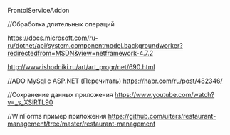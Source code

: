 ﻿FrontolServiceAddon

//Обработка длительных операций

https://docs.microsoft.com/ru-ru/dotnet/api/system.componentmodel.backgroundworker?redirectedfrom=MSDN&view=netframework-4.7.2


http://www.ishodniki.ru/art/art_progr/net/690.html


//ADO MySql с ASP.NET (Перечитать)
https://habr.com/ru/post/482346/

//Сохранение данных приложения
https://www.youtube.com/watch?v=_s_XSiRTL90

//WinForms пример приложения
https://github.com/uiters/restaurant-management/tree/master/restaurant-management